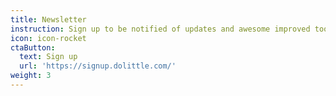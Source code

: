 ```yaml
---
title: Newsletter
instruction: Sign up to be notified of updates and awesome improved tools.
icon: icon-rocket
ctaButton:
  text: Sign up
  url: 'https://signup.dolittle.com/'
weight: 3
---
```


